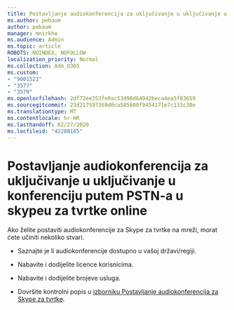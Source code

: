 ```yaml
---
title: Postavljanje audiokonferencija za uključivanje u uključivanje u konferenciju putem PSTN-a u skypeu za tvrtke online
ms.author: pebaum
author: pebaum
manager: mnirkhe
ms.audience: Admin
ms.topic: article
ROBOTS: NOINDEX, NOFOLLOW
localization_priority: Normal
ms.collection: Adm_O365
ms.custom:
- "9001521"
- "3577"
- "3579"
ms.openlocfilehash: 2df72ee353fe0ac53d98d64942beca4ea5f83659
ms.sourcegitcommit: 23d217597369d0ca585600f9454171e7c133c30e
ms.translationtype: MT
ms.contentlocale: hr-HR
ms.lasthandoff: 02/27/2020
ms.locfileid: "42288165"
---
```

# <a name="setup-pstn-dial-in-audio-conferencing-in-skype-for-business-online"></a>Postavljanje audiokonferencija za uključivanje u uključivanje u konferenciju putem PSTN-a u skypeu za tvrtke online

Ako želite postaviti audiokonferencije za Skype za tvrtke na mreži, morat ćete učiniti nekoliko stvari. 

- Saznajte je li audiokonferencije dostupno u vašoj državi/regiji.

- Nabavite i dodijelite licence korisnicima.

- Nabavite i dodijelite brojeve usluga.

- Dovršite kontrolni popis u [izborniku Postavljanje audiokonferencija za Skype za tvrtke](https://docs.microsoft.com/SkypeForBusiness/audio-conferencing-in-office-365/set-up-audio-conferencing).
